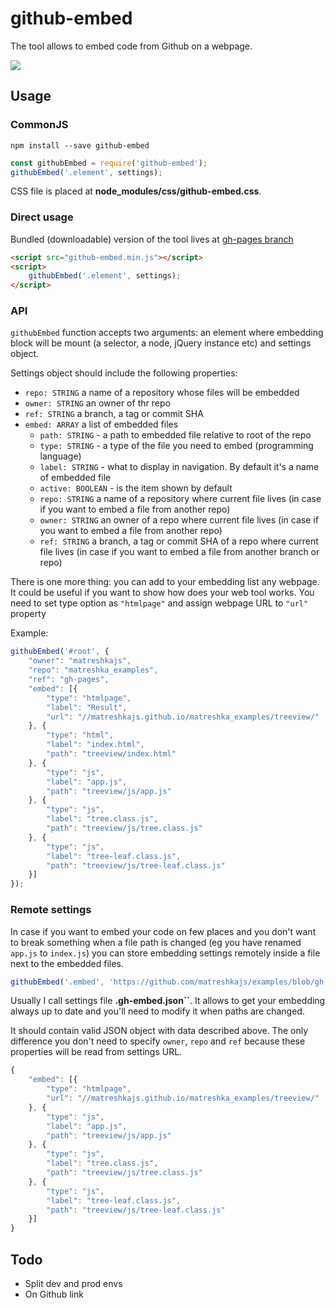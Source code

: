 # github-embed

The tool allows to embed code from Github on a webpage.

![](http://i.imgur.com/LmUAogr.png)

## Usage

### CommonJS
```
npm install --save github-embed
```

```js
const githubEmbed = require('github-embed');
githubEmbed('.element', settings);
```
CSS file is placed at **node_modules/css/github-embed.css**.

### Direct usage

Bundled (downloadable) version of the tool lives at [gh-pages branch](https://github.com/finom/github-embed/tree/gh-pages)
```html
<script src="github-embed.min.js"></script>
<script>
    githubEmbed('.element', settings);
</script>
```


### API

``githubEmbed`` function accepts two arguments: an element where embedding block will be mount (a selector, a node, jQuery instance etc) and settings object.

Settings object should include the following properties:

- ``repo: STRING`` a name of a repository whose files will be embedded
- ``owner: STRING`` an owner of thr repo
- ``ref: STRING`` a branch, a tag or commit SHA
- ``embed: ARRAY`` a list of embedded files
	- ``path: STRING`` - a path to embedded file relative to root of the repo
	- ``type: STRING`` - a type of the file you need to embed (programming language)
	- ``label: STRING`` - what to display in navigation. By default it's a name of embedded file
	- ``active: BOOLEAN`` - is the item shown by default
	- ``repo: STRING`` a name of a repository where current file lives (in case if you want to embed a file from another repo)
	- ``owner: STRING`` an owner of a repo where current file lives (in case if you want to embed a file from another repo)
	- ``ref: STRING`` a branch, a tag or commit SHA of a repo where current file lives (in case if you want to embed a file from another branch or repo)

There is one more thing: you can add to your embedding list any webpage. It could be useful if you want to show how does your web tool works. You need to set type option as ``"htmlpage"`` and assign webpage URL to ``"url"`` property

Example:
```js
githubEmbed('#root', {
	"owner": "matreshkajs",
	"repo": "matreshka_examples",
	"ref": "gh-pages",
	"embed": [{
		"type": "htmlpage",
		"label": "Result",
		"url": "//matreshkajs.github.io/matreshka_examples/treeview/"
	}, {
		"type": "html",
		"label": "index.html",
		"path": "treeview/index.html"
	}, {
		"type": "js",
		"label": "app.js",
		"path": "treeview/js/app.js"
	}, {
		"type": "js",
		"label": "tree.class.js",
		"path": "treeview/js/tree.class.js"
	}, {
		"type": "js",
		"label": "tree-leaf.class.js",
		"path": "treeview/js/tree-leaf.class.js"
	}]
});
```

### Remote settings

In case if you want to embed your code on few places and you don't want to break something when a file path is changed (eg you have renamed ``app.js`` to ``index.js``) you can store embedding settings remotely inside a file next to the embedded files.

```js
githubEmbed('.embed', 'https://github.com/matreshkajs/examples/blob/gh-pages/treeview/.gh-embed.json');
```

Usually I call settings file **.gh-embed.json``**. It allows to get your embedding always up to date and you'll need to modify it when paths are changed.

It should contain valid JSON object with data described above. The only difference you don't need to specify ``owner``, ``repo`` and ``ref`` because these properties will be read from settings URL.

```js
{
	"embed": [{
		"type": "htmlpage",
		"url": "//matreshkajs.github.io/matreshka_examples/treeview/"
	}, {
		"type": "js",
		"label": "app.js",
		"path": "treeview/js/app.js"
	}, {
		"type": "js",
		"label": "tree.class.js",
		"path": "treeview/js/tree.class.js"
	}, {
		"type": "js",
		"label": "tree-leaf.class.js",
		"path": "treeview/js/tree-leaf.class.js"
	}]
}
```

## Todo
- Split dev and prod envs
- On Github link
